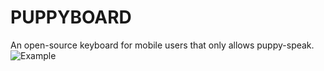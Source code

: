 # PUPPYBOARD
An open-source keyboard for mobile users that only allows puppy-speak.
![Example]([https://github.com/LavenderSys/PUPPYBOARD/Screenshot_20250808-004331~2.png](https://github.com/LavenderSys/PUPPYBOARD/blob/main/Screenshot_20250808-004331~2.png))
